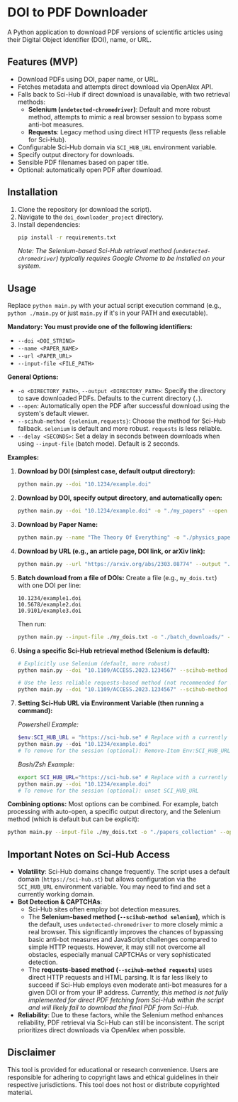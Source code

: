 # DOI to PDF Downloader

A Python application to download PDF versions of scientific articles using their Digital Object Identifier (DOI), name, or URL.

## Features (MVP)

- Download PDFs using DOI, paper name, or URL.
- Fetches metadata and attempts direct download via OpenAlex API.
- Falls back to Sci-Hub if direct download is unavailable, with two retrieval methods:
    - **Selenium (`undetected-chromedriver`)**: Default and more robust method, attempts to mimic a real browser session to bypass some anti-bot measures.
    - **Requests**: Legacy method using direct HTTP requests (less reliable for Sci-Hub).
- Configurable Sci-Hub domain via `SCI_HUB_URL` environment variable.
- Specify output directory for downloads.
- Sensible PDF filenames based on paper title.
- Optional: automatically open PDF after download.

## Installation

1.  Clone the repository (or download the script).
2.  Navigate to the `doi_downloader_project` directory.
3.  Install dependencies:
    ```bash
    pip install -r requirements.txt
    ```
    *Note: The Selenium-based Sci-Hub retrieval method (`undetected-chromedriver`) typically requires Google Chrome to be installed on your system.*

## Usage

Replace `python main.py` with your actual script execution command (e.g., `python ./main.py` or just `main.py` if it's in your PATH and executable).

**Mandatory: You must provide one of the following identifiers:**
- `--doi <DOI_STRING>`
- `--name <PAPER_NAME>`
- `--url <PAPER_URL>`
- `--input-file <FILE_PATH>`

**General Options:**
- `-o <DIRECTORY_PATH>`, `--output <DIRECTORY_PATH>`: Specify the directory to save downloaded PDFs. Defaults to the current directory (`.`).
- `--open`: Automatically open the PDF after successful download using the system's default viewer.
- `--scihub-method {selenium,requests}`: Choose the method for Sci-Hub fallback. `selenium` is default and more robust. `requests` is less reliable.
- `--delay <SECONDS>`: Set a delay in seconds between downloads when using `--input-file` (batch mode). Default is 2 seconds.

**Examples:**

1.  **Download by DOI (simplest case, default output directory):**
    ```bash
    python main.py --doi "10.1234/example.doi"
    ```

2.  **Download by DOI, specify output directory, and automatically open:**
    ```bash
    python main.py --doi "10.1234/example.doi" -o "./my_papers" --open
    ```

3.  **Download by Paper Name:**
    ```bash
    python main.py --name "The Theory Of Everything" -o "./physics_papers/"
    ```

4.  **Download by URL (e.g., an article page, DOI link, or arXiv link):**
    ```bash
    python main.py --url "https://arxiv.org/abs/2303.08774" --output "./arxiv_downloads/"
    ```

5.  **Batch download from a file of DOIs:**
    Create a file (e.g., `my_dois.txt`) with one DOI per line:
    ```text
    10.1234/example1.doi
    10.5678/example2.doi
    10.9101/example3.doi
    ```
    Then run:
    ```bash
    python main.py --input-file ./my_dois.txt -o "./batch_downloads/" --delay 5
    ```

6.  **Using a specific Sci-Hub retrieval method (Selenium is default):**
    ```bash
    # Explicitly use Selenium (default, more robust)
    python main.py --doi "10.1109/ACCESS.2023.1234567" --scihub-method selenium

    # Use the less reliable requests-based method (not recommended for Sci-Hub)
    python main.py --doi "10.1109/ACCESS.2023.1234567" --scihub-method requests
    ```

7.  **Setting Sci-Hub URL via Environment Variable (then running a command):**

    *Powershell Example:*
    ```powershell
    $env:SCI_HUB_URL = "https://sci-hub.se" # Replace with a currently working Sci-Hub domain
    python main.py --doi "10.1234/example.doi"
    # To remove for the session (optional): Remove-Item Env:SCI_HUB_URL
    ```

    *Bash/Zsh Example:*
    ```bash
    export SCI_HUB_URL="https://sci-hub.se" # Replace with a currently working Sci-Hub domain
    python main.py --doi "10.1234/example.doi"
    # To remove for the session (optional): unset SCI_HUB_URL
    ```

**Combining options:**
Most options can be combined. For example, batch processing with auto-open, a specific output directory, and the Selenium method (which is default but can be explicit):
```bash
python main.py --input-file ./my_dois.txt -o "./papers_collection" --open --delay 3 --scihub-method selenium
```

## Important Notes on Sci-Hub Access

- **Volatility**: Sci-Hub domains change frequently. The script uses a default domain (`https://sci-hub.st`) but allows configuration via the `SCI_HUB_URL` environment variable. You may need to find and set a currently working domain.
- **Bot Detection & CAPTCHAs**: 
    - Sci-Hub sites often employ bot detection measures. 
    - The **Selenium-based method (`--scihub-method selenium`)**, which is the default, uses `undetected-chromedriver` to more closely mimic a real browser. This significantly improves the chances of bypassing basic anti-bot measures and JavaScript challenges compared to simple HTTP requests. However, it may still not overcome all obstacles, especially manual CAPTCHAs or very sophisticated detection.
    - The **requests-based method (`--scihub-method requests`)** uses direct HTTP requests and HTML parsing. It is far less likely to succeed if Sci-Hub employs even moderate anti-bot measures for a given DOI or from your IP address. *Currently, this method is not fully implemented for direct PDF fetching from Sci-Hub within the script and will likely fail to download the final PDF from Sci-Hub.*
- **Reliability**: Due to these factors, while the Selenium method enhances reliability, PDF retrieval via Sci-Hub can still be inconsistent. The script prioritizes direct downloads via OpenAlex when possible.

## Disclaimer

This tool is provided for educational or research convenience. Users are responsible for adhering to copyright laws and ethical guidelines in their respective jurisdictions. This tool does not host or distribute copyrighted material. 
